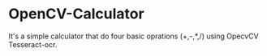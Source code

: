 # OpenCV-Calculator
It's a simple calculator that do four basic oprations (+,-,*,/) using OpecvCV Tesseract-ocr.
